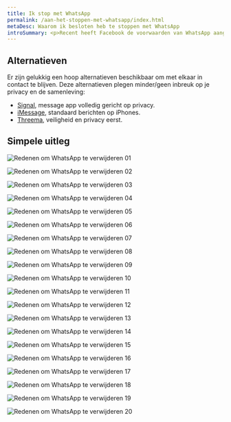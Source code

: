 ```yaml
---
title: Ik stop met WhatsApp
permalink: /aan-het-stoppen-met-whatsapp/index.html
metaDesc: Waarom ik besloten heb te stoppen met WhatsApp
introSummary: <p>Recent heeft Facebook de voorwaarden van WhatsApp aangepast waardoor het makkelijker is om jouw persoonlijke gegevens te verhandelen aan derde partijen. Ook is bewezen dat Facebook actief heeft bijgedragen aan haat, racisme en polarisatie (zie documentaire “<a href='https://www.imdb.com/title/tt11464826'>The Social Dilemma</a>”).</p><p>Aan deze ontwikkelingen wil ik niet meer meewerken, dus ik heb besloten om volledig van de diensten van Facebook(en Google) af te stappen.</p>
---
```


<style>
  .o-content img {
    border: 5px solid var(--color-stroke);
    grid-column: main;
  }
</style>

## Alternatieven
Er zijn gelukkig een hoop alternatieven beschikbaar om met elkaar in contact te blijven. Deze alternatieven plegen minder/geen inbreuk op je privacy en de samenleving:

* [Signal](https://signal.org/install), message app volledig gericht op privacy.
* [iMessage](https://support.apple.com/explore/messages), standaard berichten op iPhones.
* [Threema](https://threema.ch/en/), veiligheid en privacy eerst.

## Simpele uitleg

![Redenen om WhatsApp te verwijderen 01](/images/articles/whatsapp/nl/01.png)

![Redenen om WhatsApp te verwijderen 02](/images/articles/whatsapp/nl/02.png)

![Redenen om WhatsApp te verwijderen 03](/images/articles/whatsapp/nl/03.png)

![Redenen om WhatsApp te verwijderen 04](/images/articles/whatsapp/nl/04.png)

![Redenen om WhatsApp te verwijderen 05](/images/articles/whatsapp/nl/05.png)

![Redenen om WhatsApp te verwijderen 06](/images/articles/whatsapp/nl/06.png)

![Redenen om WhatsApp te verwijderen 07](/images/articles/whatsapp/nl/07.png)

![Redenen om WhatsApp te verwijderen 08](/images/articles/whatsapp/nl/08.png)

![Redenen om WhatsApp te verwijderen 09](/images/articles/whatsapp/nl/09.png)

![Redenen om WhatsApp te verwijderen 10](/images/articles/whatsapp/nl/10.png)

![Redenen om WhatsApp te verwijderen 11](/images/articles/whatsapp/nl/11.png)

![Redenen om WhatsApp te verwijderen 12](/images/articles/whatsapp/nl/12.png)

![Redenen om WhatsApp te verwijderen 13](/images/articles/whatsapp/nl/13.png)

![Redenen om WhatsApp te verwijderen 14](/images/articles/whatsapp/nl/14.png)

![Redenen om WhatsApp te verwijderen 15](/images/articles/whatsapp/nl/15.png)

![Redenen om WhatsApp te verwijderen 16](/images/articles/whatsapp/nl/16.png)

![Redenen om WhatsApp te verwijderen 17](/images/articles/whatsapp/nl/17.png)

![Redenen om WhatsApp te verwijderen 18](/images/articles/whatsapp/nl/18.png)

![Redenen om WhatsApp te verwijderen 19](/images/articles/whatsapp/nl/19.png)

![Redenen om WhatsApp te verwijderen 20](/images/articles/whatsapp/nl/20.png)
